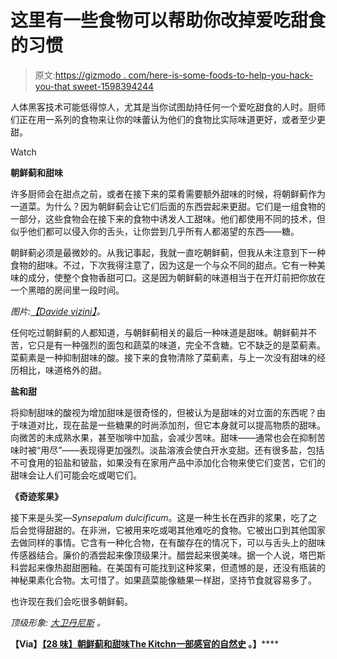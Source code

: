 # 这里有一些食物可以帮助你改掉爱吃甜食的习惯

> 原文:[https://gizmodo . com/here-is-some-foods-to-help-you-hack-you-that sweet-1598394244](https://gizmodo.com/here-are-some-foods-to-help-you-hack-your-sweet-tooth-1598394244)

人体黑客技术可能低得惊人，尤其是当你试图劫持任何一个爱吃甜食的人时。厨师们正在用一系列的食物来让你的味蕾认为他们的食物比实际味道更好，或者至少更甜。

Watch

**朝鲜蓟和甜味**

许多厨师会在甜点之前，或者在接下来的菜肴需要额外甜味的时候，将朝鲜蓟作为一道菜。为什么？因为朝鲜蓟会让它们后面的东西尝起来更甜。它们是一组食物的一部分，这些食物会在接下来的食物中诱发人工甜味。他们都使用不同的技术，但似乎他们都可以侵入你的舌头，让你尝到几乎所有人都渴望的东西——糖。

朝鲜蓟必须是最微妙的。从我记事起，我就一直吃朝鲜蓟，但我从未注意到下一种食物的甜味。不过，下次我得注意了，因为这是一个与众不同的甜点。它有一种美味的成分，使整个食物香甜可口。这是因为朝鲜蓟的味道相当于在开灯前把你放在一个黑暗的房间里一段时间。

*图片:*[*【Davide vizini】*](http://flickr.com/photos/79154628@N00)*。*

任何吃过朝鲜蓟的人都知道，与朝鲜蓟相关的最后一种味道是甜味。朝鲜蓟并不苦，它只是有一种强烈的面包和蔬菜的味道，完全不含糖。它不缺乏的是菜蓟素。菜蓟素是一种抑制甜味的酸。接下来的食物清除了菜蓟素，与上一次没有甜味的经历相比，味道格外的甜。

**盐和甜**

将抑制甜味的酸视为增加甜味是很奇怪的，但被认为是甜味的对立面的东西呢？由于味道对比，现在盐是一些糖果的时尚添加剂，但它本身就可以提高物质的甜味。向微苦的未成熟水果，甚至咖啡中加盐，会减少苦味。甜味——通常也会在抑制苦味时被“用尽”——表现得更加强烈。淡盐溶液会使白开水变甜。还有很多盐，包括不可食用的铅盐和铍盐，如果没有在家用产品中添加化合物来使它们变苦，它们的甜味会让人们可能会吃或喝它们。

**《奇迹浆果》**

接下来是头奖—*Synsepalum dulcificum*。这是一种生长在西非的浆果，吃了之后会觉得甜甜的。在非洲，它被用来吃或喝其他难吃的食物。它被出口到其他国家去做同样的事情。它含有一种化合物，在有酸存在的情况下，可以与舌头上的甜味传感器结合。廉价的酒尝起来像顶级果汁。醋尝起来很美味。据一个人说，塔巴斯科尝起来像热甜甜圈釉。在美国有可能找到这种浆果，但遗憾的是，还没有瓶装的神秘果素化合物。太可惜了。如果蔬菜能像糖果一样甜，坚持节食就容易多了。

也许现在我们会吃很多朝鲜蓟。

*顶级形象:* [*大卫丹尼斯*](http://www.flickr.com/people/50852241@N00) *。*

**【Via】**[**【28 味】**](http://www.nytimes.com/2008/05/28/dining/28flavor.html)**[**朝鲜蓟和甜味**](http://www.abc.net.au/science/articles/2009/11/04/2732686.htm)**[**The Kitchn**](http://www.thekitchn.com/food-science-artichokes-and-sw-80499)**[**一部感官的自然史**](http://www.amazon.com/Natural-History-Senses-Diane-Ackerman/dp/0679735666?asc_campaign=InlineText&asc_refurl=https://gizmodo.com/here-are-some-foods-to-help-you-hack-your-sweet-tooth-1598394244&asc_source=&tag=kinjagizmodolink-20) **。】********